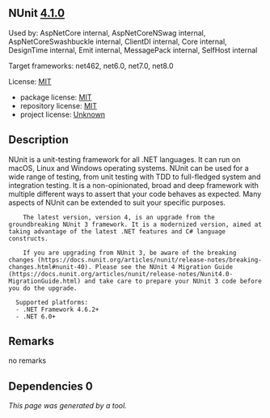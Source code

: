 NUnit [4.1.0](https://www.nuget.org/packages/NUnit/4.1.0)
--------------------

Used by: AspNetCore internal, AspNetCoreNSwag internal, AspNetCoreSwashbuckle internal, ClientDI internal, Core internal, DesignTime internal, Emit internal, MessagePack internal, SelfHost internal

Target frameworks: net462, net6.0, net7.0, net8.0

License: [MIT](../../../../licenses/mit) 

- package license: [MIT](https://licenses.nuget.org/MIT) 
- repository license: [MIT](https://github.com/nunit/nunit) 
- project license: [Unknown](https://nunit.org/) 

Description
-----------
NUnit is a unit-testing framework for all .NET languages.
        It can run on macOS, Linux and Windows operating systems.
        NUnit can be used for a wide range of testing, from unit testing with TDD to full-fledged system and integration testing.
        It is a non-opinionated, broad and deep framework with multiple different ways to assert that your code behaves as expected. Many aspects of NUnit can be extended to suit your specific purposes.

        The latest version, version 4, is an upgrade from the groundbreaking NUnit 3 framework. It is a modernized version, aimed at taking advantage of the latest .NET features and C# language constructs.

        If you are upgrading from NUnit 3, be aware of the breaking changes (https://docs.nunit.org/articles/nunit/release-notes/breaking-changes.html#nunit-40). Please see the NUnit 4 Migration Guide (https://docs.nunit.org/articles/nunit/release-notes/Nunit4.0-MigrationGuide.html) and take care to prepare your NUnit 3 code before you do the upgrade.

      Supported platforms:
      - .NET Framework 4.6.2+
      - .NET 6.0+

Remarks
-----------
no remarks


Dependencies 0
-----------


*This page was generated by a tool.*